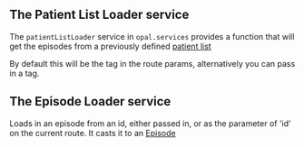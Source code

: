 ## The Patient List Loader service

The `patientListLoader` service in `opal.services` provides a function that will get the episodes from a
previously defined [patient list](../patient_list.md)

By default this will be the tag in the route params, alternatively you can pass in a tag.

## The Episode Loader service

Loads in an episode from an id, either passed in, or as the parameter of 'id' on the current route.
It casts it to an [Episode](episode_service.md)
